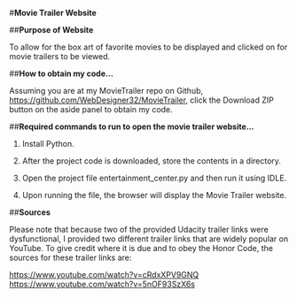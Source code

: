 #**Movie Trailer Website**

##**Purpose of Website**

To allow for the box art of favorite movies to be displayed and clicked on for movie trailers to be viewed.

##**How to obtain my code...**

Assuming you are at my MovieTrailer repo on Github, https://github.com/WebDesigner32/MovieTrailer, click the Download ZIP button on the aside panel to obtain my code.

##**Required commands to run to open the movie trailer website...**

1. Install Python.

2. After the project code is downloaded, store the contents in a directory. 

3. Open the project file entertainment_center.py and then run it using IDLE.

4. Upon running the file, the browser will display the Movie Trailer website.

##**Sources**

Please note that because two of the provided Udacity trailer links were dysfunctional, I provided two 
different trailer links that are widely popular on YouTube. To give credit where it is due and to obey 
the Honor Code, the sources for these trailer links are:

https://www.youtube.com/watch?v=cRdxXPV9GNQ
https://www.youtube.com/watch?v=5nOF93SzX6s
